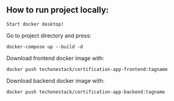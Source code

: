 ## How to run project locally:
```
Start docker desktop!
```
Go to project directory and press:
```
docker-compose up --build -d
```
Download frontend docker image with:
```
docker push techonestack/certification-app-frontend:tagname
```
Download backend docker image with:
```
docker push techonestack/certification-app-backend:tagname
